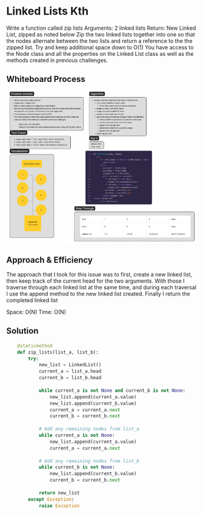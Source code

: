 # Linked Lists Kth

Write a function called zip lists
Arguments: 2 linked lists
Return: New Linked List, zipped as noted below
Zip the two linked lists together into one so that the nodes alternate between the two lists and return a reference to the the zipped list.
Try and keep additional space down to O(1)
You have access to the Node class and all the properties on the Linked List class as well as the methods created in previous challenges.

## Whiteboard Process

![linked-list-zip whiteboard](linked-list-zip-wb.png)

## Approach & Efficiency

The approach that I took for this issue was to first, create a new linked list, then keep track of the current
head for the two arguments. With those I traverse through each linked list at the
same
time, and during
each
traversal I use the append method to the new linked list created. Finally I return the completed linked list

Space: O(N)
Time: O(N)

## Solution

```python
    @staticmethod
    def zip_lists(list_a, list_b):
        try:
            new_list = LinkedList()
            current_a = list_a.head
            current_b = list_b.head

            while current_a is not None and current_b is not None:
                new_list.append(current_a.value)
                new_list.append(current_b.value)
                current_a = current_a.next
                current_b = current_b.next

            # Add any remaining nodes from list_a
            while current_a is not None:
                new_list.append(current_a.value)
                current_a = current_a.next

            # Add any remaining nodes from list_b
            while current_b is not None:
                new_list.append(current_b.value)
                current_b = current_b.next

            return new_list
        except Exception:
            raise Exception

```
